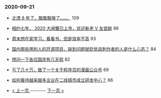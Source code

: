 ### 2020-09-21 
- [北漂 8 年了，飘飘飘够了。。。。](https://www.v2ex.com/t/708907) 109
- [相约七年， 2020 大闸蟹已上市，欢迎新老 V 友尝鲜](https://www.v2ex.com/t/708923) 99
- [周末想在家学习，看看书，但是效率不高](https://www.v2ex.com/t/708891) 93
- [国内那些用别人的开源项目，碰到问题就贬低讽刺作者的人是什么心态？](https://www.v2ex.com/t/708815) 84
- [想问一下各位国庆有几天假](https://www.v2ex.com/t/708961) 82
- [亏了几十万，做了一个关于程序员的漫画公众号](https://www.v2ex.com/t/709063) 69
- [如何看待越来越多企业在二线城市成立研发中心？](https://www.v2ex.com/t/708946) 66 

- [ < 上一页 ](https://github.com/able8/v2ex-hot-record/blob/master/2020-09-20.md) -------- [ 下一页 > ](https://github.com/able8/v2ex-hot-record/blob/master/2020-09-22.md)